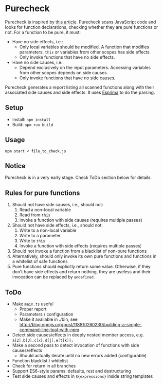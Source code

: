 # Purecheck
Purecheck is inspired by [this article](http://blog.jenkster.com/2015/12/what-is-functional-programming.html).
Purecheck scans JavaScript code and looks for function declarations, checking whether they are pure functions or not.
For a function to be pure, it must:
- Have no side effects, i.e.:
  - Only local variables should be modified. A function that modifies parameters, `this` or variables from other scopes has side effects.
  - Only invoke functions that have no side effects.
- Have no side causes, i.e.:
  - Depend exclusively on the input parameters. Accessing variables from other scopes depends on side causes.
  - Only invoke functions that have no side causes.

Purecheck generates a report listing all scanned functions along with their associated side causes and side effects. It uses [Esprima](http://esprima.org/) to do the parsing.

## Setup
- Install: `npm install`
- Build: `npm run build`

## Usage
`npm start < file_to_check.js`

## Notice
Purecheck is in a very early stage. Check ToDo section below for details.

## Rules for pure functions
1. Should not have side causes, i.e., should not:
	1. Read a non-local variable
	2. Read from `this`
	3. Invoke a function with side causes (requires multiple passes)
2. Should not have side effects, i.e., should not:
	1. Write to a non-local variable
	2. Write to a parameter
	3. Write to `this`
	4. Invoke a function with side effects (requires multiple passes)
3. Should not invoke a function from a blacklist of non-pure functions
4. Alternatively, should only invoke its own pure functions and functions in a whitelist of safe functions
5. Pure functions should explicitly return some value. Otherwise, if they don't have side effects and return nothing, they are useless and their invocation can be replaced by `undefined`.


## ToDo
- Make `main.ts` useful
	- Proper report
	- Parameters / configuration
	- Make it available in ./bin, see http://blog.npmjs.org/post/118810260230/building-a-simple-command-line-tool-with-npm
- Detect side causes/effects in deeply nested member access, e.g. `a[2].b[3].c[x].d[j].e[t[k]];`
- Make a second pass to detect invocation of functions with side causes/effects
  - Should actually iterate until no new errors added (configurable)
- Function blacklist / whitelist
- Check for return in all branches
- Support ES6-style params: defaults, rest and destructuring
- Test side causes and effects in `${expressions}` inside string templates
